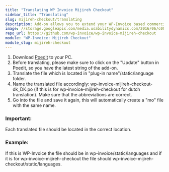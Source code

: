 ```yaml
---
title: "Translating WP Invoice Mijireh Checkout"
sidebar_title: "Translating"
slug: mijireh-checkout/translating
description: Add-on allows you to extend your WP-Invoice based commercial website giving the new payment option like Mijireh.  
image: //storage.googleapis.com/media.usabilitydynamics.com/2016/06/c08ff275-wpinvoice-plugin-mijireh-300x300.png
repo_url: https://github.com/wp-invoice/wp-invoice-mijireh-checkout
module: "WP-Invoice: Mijireh Checkout"
module_slug: mijireh-checkout
---
```


1. Download [Poedit](https://poedit.net/) to your PC. 
2. Before translating, please make sure to click on the "Update" button in Poedit, so you have the latest string of the add-on.
3. Translate the file which is located in "plug-in name"/static/language folder. 
4. Name the translated file accordingly: wp-invoice-mijireh-checkout-dk_DK.po  (if this is for wp-invoice-mijireh-checkout for dutch translation). Make sure that the abbreviations are correct.
5. Go into the file and save it again, this will automatically create a "mo" file with the same name.

### Important:  
Each translated file should be located in the correct location.

### Example: 
If this is WP-Invoice the file should be in  wp-invoice/static/languages and if it is for wp-invoice-mijireh-checkout the file should wp-invoice-mijireh-checkout/static/languages.   